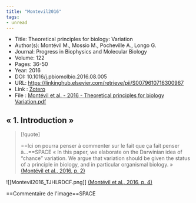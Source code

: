 ```yaml
---
title: "Montevil2016" 
tags:
- unread
---
```


- Title: Theoretical principles for biology: Variation
- Author(s): Montévil M., Mossio M., Pocheville A., Longo G.
- Journal: Progress in Biophysics and Molecular Biology
- Volume: 122
- Pages: 36-50
- Year: 2016 
- DOI: 10.1016/j.pbiomolbio.2016.08.005
- URL: https://linkinghub.elsevier.com/retrieve/pii/S0079610716300967
- Link : [Zotero](zotero://select/library/items/AAVRKGPM) 
- File : [Montévil et al. - 2016 - Theoretical principles for biology Variation.pdf](file:////Users/robert/Zotero/storage/9C2PA3VN/Mont%C3%A9vil%20et%20al.%20-%202016%20-%20Theoretical%20principles%20for%20biology%20Variation.pdf)




## « 1. Introduction »[ ](zotero://open-pdf/library/items/9C2PA3VN?page=3&annotation=52TELMTJ)


> [!quote] 
>
>==Ici on pourra penser à commenter sur le fait que ça fait penser à...==SPACE « In this paper, we elaborate on the Darwinian idea of “chance” variation. We argue that variation should be given the status of a principle in biology, and in particular organismal biology. » [(Montévil et al., 2016, p. 2)](zotero://open-pdf/library/items/9C2PA3VN?page=3&annotation=W6MIVH95) 

![[Montevil2016_TJHLRDCF.png]] [(Montévil et al., 2016, p. 4)](zotero://open-pdf/library/items/9C2PA3VN?page=5&annotation=DCUEBCV8)

==Commentaire de l'image==SPACE [ ](zotero://open-pdf/library/items/9C2PA3VN?page=5&annotation=DCUEBCV8) 


